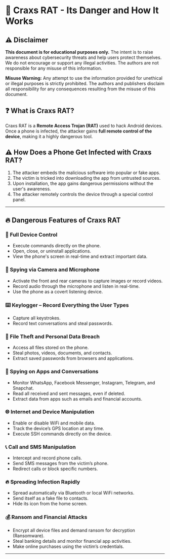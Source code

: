 # 🚨 Craxs RAT - Its Danger and How It Works

## ⚠️ Disclaimer
**This document is for educational purposes only.** The intent is to raise awareness about cybersecurity threats and help users protect themselves. We do not encourage or support any illegal activities. The authors are not responsible for any misuse of this information.

**Misuse Warning:** Any attempt to use the information provided for unethical or illegal purposes is strictly prohibited. The authors and publishers disclaim all responsibility for any consequences resulting from the misuse of this document.

## ❓ What is Craxs RAT?
Craxs RAT is a **Remote Access Trojan (RAT)** used to hack Android devices. Once a phone is infected, the attacker gains **full remote control of the device**, making it a highly dangerous tool.

## ⚠️ How Does a Phone Get Infected with Craxs RAT?
1. The attacker embeds the malicious software into popular or fake apps.
2. The victim is tricked into downloading the app from untrusted sources.
3. Upon installation, the app gains dangerous permissions without the user's awareness.
4. The attacker remotely controls the device through a special control panel.

---

## 🔥 Dangerous Features of Craxs RAT

### 📱 Full Device Control
- Execute commands directly on the phone.
- Open, close, or uninstall applications.
- View the phone's screen in real-time and extract important data.

### 🎥 Spying via Camera and Microphone
- Activate the front and rear cameras to capture images or record videos.
- Record audio through the microphone and listen in real-time.
- Use the phone as a covert listening device.

### ⌨️ Keylogger – Record Everything the User Types
- Capture all keystrokes.
- Record text conversations and steal passwords.

### 📂 File Theft and Personal Data Breach
- Access all files stored on the phone.
- Steal photos, videos, documents, and contacts.
- Extract saved passwords from browsers and applications.

### 💬 Spying on Apps and Conversations
- Monitor WhatsApp, Facebook Messenger, Instagram, Telegram, and Snapchat.
- Read all received and sent messages, even if deleted.
- Extract data from apps such as emails and financial accounts.

### 🌐 Internet and Device Manipulation
- Enable or disable WiFi and mobile data.
- Track the device’s GPS location at any time.
- Execute SSH commands directly on the device.

### 📞 Call and SMS Manipulation
- Intercept and record phone calls.
- Send SMS messages from the victim’s phone.
- Redirect calls or block specific numbers.

### 🔥 Spreading Infection Rapidly
- Spread automatically via Bluetooth or local WiFi networks.
- Send itself as a fake file to contacts.
- Hide its icon from the home screen.

### 💰 Ransom and Financial Attacks
- Encrypt all device files and demand ransom for decryption (Ransomware).
- Steal banking details and monitor financial app activities.
- Make online purchases using the victim’s credentials.

---
